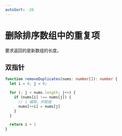 ```yaml
---
autoSort: -26
---
```


# 删除排序数组中的重复项

要求返回的是新数组的长度。

## 双指针

```ts
function removeDuplicates(nums: number[]): number {
  let i = 0, j = 0;

  for (; j < nums.length; j++) {
    if (nums[i] !== nums[j]) {
      // i 偏移，并赋值
      nums[++i] = nums[j]
    }
  }

  return i + 1
}
```
